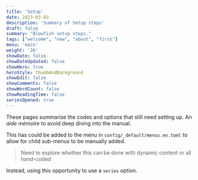 ```yaml
---
title: 'Setup'
date: 2023-03-03
description: 'Summary of Setup steps'
draft: false
summary: "Blowfish setup steps."
tags: ["welcome", "new", "about", "first"]
menu: 'main'
weight: '20'
showDate: false
showDateUpdated: false 
showHero: true
heroStyle: thumbAndBackground
showEdit: false
showComments: false
showWordCount: false
showReadingTime: false
seriesOpened: true
---
```


These pages summarise the codes and options that still need setting up. An *aide mémoire* to avoid deep diving into the manual.

This has could be added to the menu in `config/_default/menus.en.toml` to allow for child sub-menus to be manually added. 

> Need to explore whether this can be done with dynamic content or all hand-coded

Instead, using this opportunity to use a `series` option.